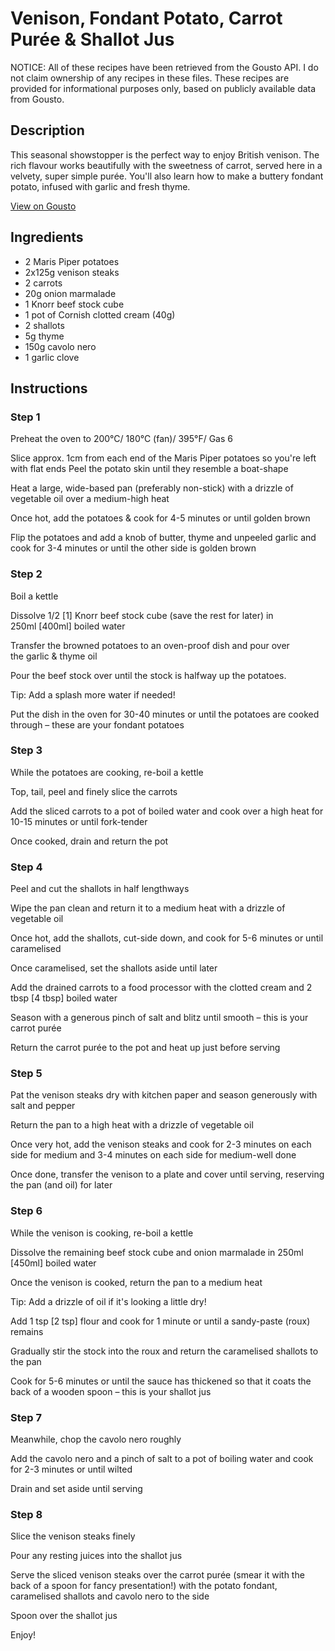 # Venison, Fondant Potato, Carrot Purée & Shallot Jus

NOTICE: All of these recipes have been retrieved from the Gousto API. I do not claim ownership of any recipes in these files. These recipes are provided for informational purposes only, based on publicly available data from Gousto.

## Description

This seasonal showstopper is the perfect way to enjoy British venison. The rich flavour works beautifully with the sweetness of carrot, served here in a velvety, super simple purée. You'll also learn how to make a buttery fondant potato, infused with garlic and fresh thyme.

[View on Gousto](https://www.gousto.co.uk/recipes/cookbook/venison-fondant-potato-carrot-puree-shallot-jus)

## Ingredients

- 2 Maris Piper potatoes
- 2x125g venison steaks
- 2 carrots
- 20g onion marmalade
- 1 Knorr beef stock cube
- 1 pot of Cornish clotted cream (40g)
- 2 shallots
- 5g thyme
- 150g cavolo nero
- 1 garlic clove

## Instructions


### Step 1

Preheat the oven to 200°C/ 180°C (fan)/ 395°F/ Gas 6

Slice approx. 1cm from each end of the Maris Piper potatoes so you're left with flat ends   Peel the potato skin until they resemble a boat-shape

Heat a large, wide-based pan (preferably non-stick) with a drizzle of vegetable oil over a medium-high heat

Once hot, add the potatoes & cook for 4-5 minutes or until golden brown

Flip the potatoes and add a knob of butter, thyme and unpeeled garlic and cook for 3-4 minutes or until the other side is golden brown


### Step 2

Boil a kettle

Dissolve 1/2<span class="text-danger"> [1]</span> Knorr beef stock cube (save the rest for later) in 250ml<span class="text-danger"> [400ml]</span> boiled water

Transfer the browned potatoes to an oven-proof dish and pour over the garlic & thyme oil

Pour the beef stock over until the stock is halfway up the potatoes.

Tip: Add a splash more water if needed!

Put the dish in the oven for 30-40 minutes or until the potatoes are cooked through – these are your fondant potatoes


### Step 3

While the potatoes are cooking, re-boil a kettle

Top, tail, peel and finely slice the carrots

Add the sliced carrots to a pot of boiled water and cook over a high heat for 10-15 minutes or until fork-tender

Once cooked, drain and return the pot


### Step 4

Peel and cut the shallots in half lengthways

Wipe the pan clean and return it to a medium heat with a drizzle of vegetable oil

Once hot, add the shallots, cut-side down, and cook for 5-6 minutes or until caramelised

Once caramelised, set the shallots aside until later

Add the drained carrots to a food processor with the clotted cream and 2 tbsp <span class="text-danger">[4 tbsp]</span> boiled water

Season with a generous pinch of salt and blitz until smooth – this is your carrot purée

Return the carrot purée to the pot and heat up just before serving


### Step 5

Pat the venison steaks dry with kitchen paper and season generously with salt and pepper

Return the pan to a high heat with a drizzle of vegetable oil

Once very hot, add the venison steaks and cook for 2-3 minutes on each side for medium and 3-4 minutes on each side for medium-well done

Once done, transfer the venison to a plate and cover until serving, reserving the pan (and oil) for later


### Step 6

While the venison is cooking, re-boil a kettle

Dissolve the remaining beef stock cube and onion marmalade in 250ml <span class="text-danger">[450ml]</span> boiled water

Once the venison is cooked, return the pan to a medium heat

Tip: Add a drizzle of oil if it's looking a little dry!

Add 1 tsp <span class="text-danger">[2 tsp]</span> flour and cook for 1 minute or until a sandy-paste (roux) remains

Gradually stir the stock into the roux and return the caramelised shallots to the pan

Cook for 5-6 minutes or until the sauce has thickened so that it coats the back of a wooden spoon – this is your shallot jus


### Step 7

Meanwhile, chop the cavolo nero roughly

Add the cavolo nero and a pinch of salt to a pot of boiling water and cook for 2-3 minutes or until wilted

Drain and set aside until serving

### Step 8

Slice the venison steaks finely

Pour any resting juices into the shallot jus

Serve the sliced venison steaks over the carrot purée (smear it with the back of a spoon for fancy presentation!) with the potato fondant, caramelised shallots and cavolo nero to the side

Spoon over the shallot jus

Enjoy!

